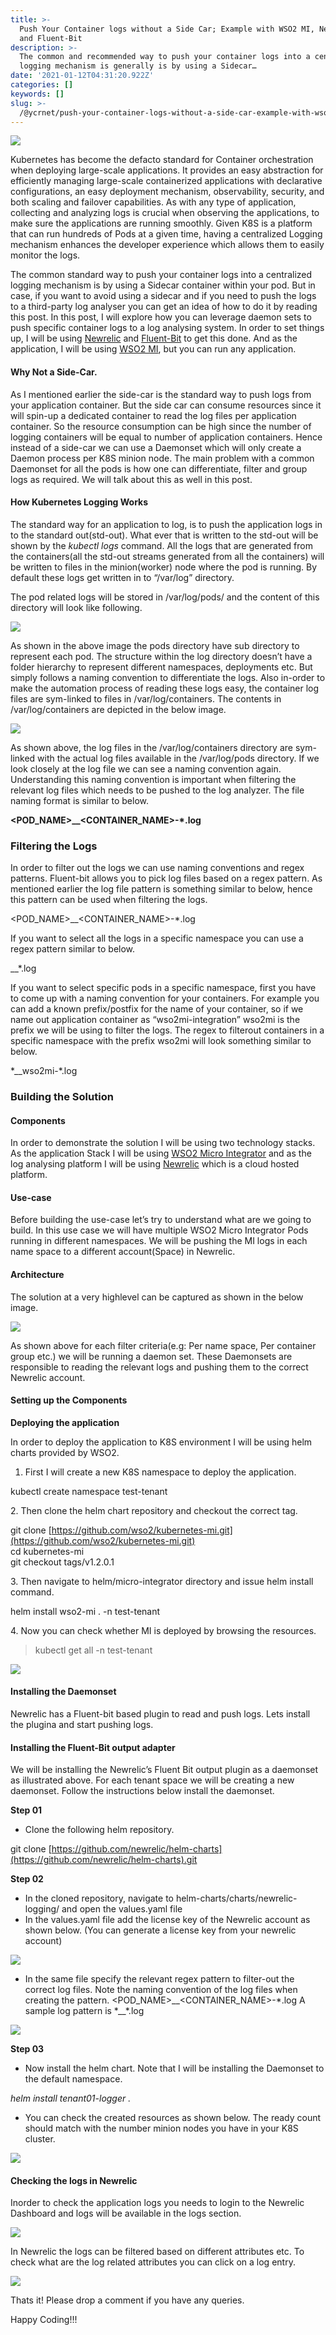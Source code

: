 ```yaml
---
title: >-
  Push Your Container logs without a Side Car; Example with WSO2 MI, Newrelic
  and Fluent-Bit
description: >-
  The common and recommended way to push your container logs into a centralised
  logging mechanism is generally is by using a Sidecar…
date: '2021-01-12T04:31:20.922Z'
categories: []
keywords: []
slug: >-
  /@ycrnet/push-your-container-logs-without-a-side-car-example-with-wso2-mi-newrelic-and-fluent-bit-adb085534f0c
---
```


![](/home/yasassri/Downloads/medium-export-17fe853f8468a5f31fcccd3f4e32406ee150853a411f31fa7e2b689e994b53dc/posts/md_1656890542184/img/0__wY0FL1BxcZKPvxsS.jpg)

Kubernetes has become the defacto standard for Container orchestration when deploying large-scale applications. It provides an easy abstraction for efficiently managing large-scale containerized applications with declarative configurations, an easy deployment mechanism, observability, security, and both scaling and failover capabilities. As with any type of application, collecting and analyzing logs is crucial when observing the applications, to make sure the applications are running smoothly. Given K8S is a platform that can run hundreds of Pods at a given time, having a centralized Logging mechanism enhances the developer experience which allows them to easily monitor the logs.

The common standard way to push your container logs into a centralized logging mechanism is by using a Sidecar container within your pod. But in case, if you want to avoid using a sidecar and if you need to push the logs to a third-party log analyser you can get an idea of how to do it by reading this post. In this post, I will explore how you can leverage daemon sets to push specific container logs to a log analysing system. In order to set things up, I will be using [Newrelic](https://newrelic.com/) and [Fluent-Bit](https://fluentbit.io/) to get this done. And as the application, I will be using [WSO2 MI](https://ei.docs.wso2.com/en/7.2.0/micro-integrator/overview/introduction/), but you can run any application.

#### Why Not a Side-Car.

As I mentioned earlier the side-car is the standard way to push logs from your application container. But the side car can consume resources since it will spin-up a dedicated container to read the log files per application container. So the resource consumption can be high since the number of logging containers will be equal to number of application containers. Hence instead of a side-car we can use a Daemonset which will only create a Daemon process per K8S minion node. The main problem with a common Daemonset for all the pods is how one can differentiate, filter and group logs as required. We will talk about this as well in this post.

#### How Kubernetes Logging Works

The standard way for an application to log, is to push the application logs in to the standard out(std-out). What ever that is written to the std-out will be shown by the _kubectl logs_ command. All the logs that are generated from the containers(all the std-out streams generated from all the containers) will be written to files in the minion(worker) node where the pod is running. By default these logs get written in to “/var/log” directory.

The pod related logs will be stored in /var/log/pods/ and the content of this directory will look like following.

![](/home/yasassri/Downloads/medium-export-17fe853f8468a5f31fcccd3f4e32406ee150853a411f31fa7e2b689e994b53dc/posts/md_1656890542184/img/1__OsDFOSdXG8Nb__bJOZV8xRA.png)

As shown in the above image the pods directory have sub directory to represent each pod. The structure within the log directory doesn’t have a folder hierarchy to represent different namespaces, deployments etc. But simply follows a naming convention to differentiate the logs. Also in-order to make the automation process of reading these logs easy, the container log files are sym-linked to files in /var/log/containers. The contents in /var/log/containers are depicted in the below image.

![](/home/yasassri/Downloads/medium-export-17fe853f8468a5f31fcccd3f4e32406ee150853a411f31fa7e2b689e994b53dc/posts/md_1656890542184/img/0__uwlYjkwERNvkybiZ.jpg)

As shown above, the log files in the /var/log/containers directory are sym-linked with the actual log files available in the /var/log/pods directory. If we look closely at the log file we can see a naming convention again. Understanding this naming convention is important when filtering the relevant log files which needs to be pushed to the log analyzer. The file naming format is similar to below.

**<POD\_NAME>\_<NAMESPACE>\_<CONTAINER\_NAME>-\*.log**

### Filtering the Logs

In order to filter out the logs we can use naming conventions and regex patterns. Fluent-bit allows you to pick log files based on a regex pattern. As mentioned earlier the log file pattern is something similar to below, hence this pattern can be used when filtering the logs.

<POD\_NAME>\_<NAMESPACE>\_<CONTAINER\_NAME>-\*.log

If you want to select all the logs in a specific namespace you can use a regex pattern similar to below.

\_<NAMESPACE>\_\*.log

If you want to select specific pods in a specific namespace, first you have to come up with a naming convention for your containers. For example you can add a known prefix/postfix for the name of your container, so if we name out application container as “wso2mi-integration” wso2mi is the prefix we will be using to filter the logs. The regex to filterout containers in a specific namespace with the prefix wso2mi will look something similar to below.

\*\_<NAMESPACE>\_wso2mi-\*.log

### Building the Solution

#### Components

In order to demonstrate the solution I will be using two technology stacks. As the application Stack I will be using [WSO2 Micro Integrator](https://ei.docs.wso2.com/en/7.2.0/micro-integrator/overview/introduction/) and as the log analysing platform I will be using [Newrelic](https://newrelic.com/) which is a cloud hosted platform.

#### Use-case

Before building the use-case let’s try to understand what are we going to build. In this use case we will have multiple WSO2 Micro Integrator Pods running in different namespaces. We will be pushing the MI logs in each name space to a different account(Space) in Newrelic.

#### Architecture

The solution at a very highlevel can be captured as shown in the below image.

![](/home/yasassri/Downloads/medium-export-17fe853f8468a5f31fcccd3f4e32406ee150853a411f31fa7e2b689e994b53dc/posts/md_1656890542184/img/0__5Wd__RBHt5a__TcTTg.jpg)

As shown above for each filter criteria(e.g: Per name space, Per container group etc.) we will be running a daemon set. These Daemonsets are responsible to reading the relevant logs and pushing them to the correct Newrelic account.

#### Setting up the Components

**Deploying the application**

In order to deploy the application to K8S environment I will be using helm charts provided by WSO2.

1.  First I will create a new K8S namespace to deploy the application.

kubectl create namespace test-tenant

2\. Then clone the helm chart repository and checkout the correct tag.

git clone [https://github.com/wso2/kubernetes-mi.git](https://github.com/wso2/kubernetes-mi.git)  
cd kubernetes-mi  
git checkout tags/v1.2.0.1

3\. Then navigate to helm/micro-integrator directory and issue helm install command.

helm install wso2-mi . -n test-tenant

4\. Now you can check whether MI is deployed by browsing the resources.

> kubectl get all -n test-tenant

![](/home/yasassri/Downloads/medium-export-17fe853f8468a5f31fcccd3f4e32406ee150853a411f31fa7e2b689e994b53dc/posts/md_1656890542184/img/1__S7yV6QB7poN__Fr__nejXA7A.png)

#### **Installing the Daemonset**

Newrelic has a Fluent-bit based plugin to read and push logs. Lets install the plugina and start pushing logs.

#### Installing the Fluent-Bit output adapter

We will be installing the Newrelic’s Fluent Bit output plugin as a daemonset as illustrated above. For each tenant space we will be creating a new daemonset. Follow the instructions below install the daemonset.

**Step 01**

*   Clone the following helm repository.

git clone [https://github.com/newrelic/helm-charts](https://github.com/newrelic/helm-charts).git

**Step 02**

*   In the cloned repository, navigate to helm-charts/charts/newrelic-logging/ and open the values.yaml file
*   In the values.yaml file add the license key of the Newrelic account as shown below. (You can generate a license key from your newrelic account)

![](/home/yasassri/Downloads/medium-export-17fe853f8468a5f31fcccd3f4e32406ee150853a411f31fa7e2b689e994b53dc/posts/md_1656890542184/img/0__hsjGPgCWUZ3hkOYP.jpg)

*   In the same file specify the relevant regex pattern to filter-out the correct log files. Note the naming convention of the log files when creating the pattern. <POD\_NAME>\_<NAMESPACE>\_<CONTAINER\_NAME>-\*.log A sample log pattern is \*\_<NAMESPACE>\_\*.log

![](/home/yasassri/Downloads/medium-export-17fe853f8468a5f31fcccd3f4e32406ee150853a411f31fa7e2b689e994b53dc/posts/md_1656890542184/img/0__Xtmmi7tfBq46Hk1W.jpg)

**Step 03**

*   Now install the helm chart. Note that I will be installing the Daemonset to the default namespace.

_helm install tenant01-logger ._ 

*   You can check the created resources as shown below. The ready count should match with the number minion nodes you have in your K8S cluster.

![](/home/yasassri/Downloads/medium-export-17fe853f8468a5f31fcccd3f4e32406ee150853a411f31fa7e2b689e994b53dc/posts/md_1656890542184/img/0__NPgrVyBYxDOS2VL4.jpg)

#### Checking the logs in Newrelic

Inorder to check the application logs you needs to login to the Newrelic Dashboard and logs will be available in the logs section.

![](/home/yasassri/Downloads/medium-export-17fe853f8468a5f31fcccd3f4e32406ee150853a411f31fa7e2b689e994b53dc/posts/md_1656890542184/img/0__yUHn9LIdUGpmTMlM.jpg)

In Newrelic the logs can be filtered based on different attributes etc. To check what are the log related attributes you can click on a log entry.

![](/home/yasassri/Downloads/medium-export-17fe853f8468a5f31fcccd3f4e32406ee150853a411f31fa7e2b689e994b53dc/posts/md_1656890542184/img/0__agN3xsA7XiLW1s__P.jpg)

Thats it! Please drop a comment if you have any queries.

Happy Coding!!!